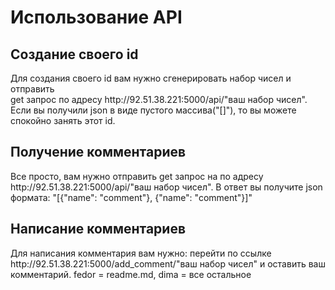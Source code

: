 <h1>Использование API</h1>
<a name="Создание своего id"><h2>Создание своего id</h2></a>
Для создания своего id вам нужно сгенерировать набор чисел и отправить <br>
get запрос по адресу http://92.51.38.221:5000/api/"ваш набор чисел".<br>
Если вы получили json в виде пустого массива("[]"), то вы можете спокойно занять этот id.
<a name="Получение комментариев"><h2>Получение комментариев</h2></a>
Все просто, вам нужно отправить get запрос на по адресу http://92.51.38.221:5000/api/"ваш набор чисел".
В ответ вы получите json формата: "[{"name": "comment"}, {"name": "comment"}]"
<a name="Написание комментариев"><h2>Написание комментариев</h2></a>
Для написания комментария вам нужно: перейти по ссылке http://92.51.38.221:5000/add_comment/"ваш набор чисел" и оставить
ваш комментарий.
fedor = readme.md, dima = все остальное

